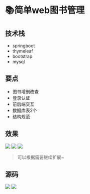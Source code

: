 # 📚简单web图书管理

## 技术栈
- springboot
- thymeleaf
- bootstrap
- mysql

## 要点
- 图书增删改查
- 登录认证
- 前后端交互
- 数据库表2个
- 结构规范

## 效果
![](http://cdn.qiniu.liyansheng.top/img/20240609183501.png)
![](http://cdn.qiniu.liyansheng.top/img/20240609183531.png)
![](http://cdn.qiniu.liyansheng.top/img/20240609183617.png)

> 可以根据需要继续扩展~
## 源码
![](http://cdn.qiniu.liyansheng.top/img/2993badf87150e4734bcdff74fe29588.png)
![](http://cdn.qiniu.liyansheng.top/img/20240609184553.png)